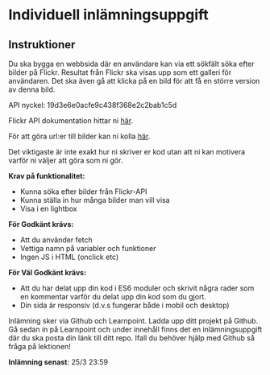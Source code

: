# Individuell inlämningsuppgift

## Instruktioner

Du ska bygga en webbsida där en användare kan via ett sökfält söka efter bilder på Flickr. Resultat från Flickr ska visas upp som ett galleri för användaren. Det ska även gå att klicka på en bild för att få en större version av denna bild.

API nyckel: 19d3e6e0acfe9c438f368e2c2bab1c5d

Flickr API dokumentation hittar ni [här](https://www.flickr.com/services/api/flickr.photos.search.html).

För att göra url:er till bilder kan ni kolla [här](https://www.flickr.com/services/api/misc.urls.html).

Det viktigaste är inte exakt hur ni skriver er kod utan att ni kan motivera varför ni väljer att göra som ni gör.

**Krav på funktionalitet:**
* Kunna söka efter bilder från Flickr-API
* Kunna ställa in hur många bilder man vill visa
* Visa i en lightbox

**För Godkänt krävs:**
* Att du använder fetch
* Vettiga namn på variabler och funktioner
* Ingen JS i HTML (onclick etc)

**För Väl Godkänt krävs:**
* Att du har delat upp din kod i ES6 moduler och skrivit några rader som en kommentar varför du delat upp din kod som du gjort.
* Din sida är responsiv (d.v.s fungerar både i mobil och desktop)

Inlämning sker via Github och Learnpoint. Ladda upp ditt projekt på Github. Gå sedan in på Learnpoint och under innehåll finns det en inlämningsuppgift där du ska posta din länk till ditt repo. Ifall du behöver hjälp med Github så fråga på lektionen!

**Inlämning senast**: 25/3 23:59 

